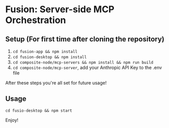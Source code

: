 # Fusion: Server-side MCP Orchestration

## Setup (For first time after cloning the repository)

1. ```cd fusion-app && npm install```
2. ```cd fusion-desktop && npm install```
3. ```cd composite-node/mcp-servers && npm install && npm run build ```
4. ```cd composite-node/mcp-server```, add your Anthropic API Key to the .env file

After these steps you're all set for future usage!

## Usage

```cd fusio-desktop && npm start```

Enjoy!
